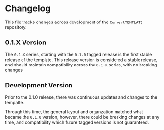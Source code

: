 # Changelog

This file tracks changes across development of the `ConvertTEMPLATE` repository. 

## 0.1.X Version

The `0.1.X` series, starting with the `0.1.0` tagged release is the first stable release 
of the template. This release version is considered a stable release, and should maintain
compatibility across the `0.1.X` series, with no breaking changes. 

## Development Version

Prior to the 0.1.0 release, there was continuous updates and changes to the tempalte.

Through this time, the general layout and organzation matched what became the `0.1.0` version, 
however, there could be breaking changes at any time, and compatibility which future 
tagged versions is not guaranteed. 
